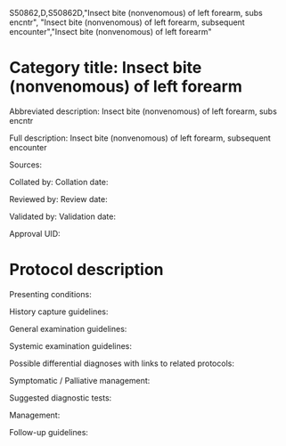 S50862,D,S50862D,"Insect bite (nonvenomous) of left forearm, subs encntr", "Insect bite (nonvenomous) of left forearm, subsequent encounter","Insect bite (nonvenomous) of left forearm"
# Category title: Insect bite (nonvenomous) of left forearm

Abbreviated description: Insect bite (nonvenomous) of left forearm, subs encntr

Full description: Insect bite (nonvenomous) of left forearm, subsequent encounter

Sources:

Collated by:
Collation date:

Reviewed by:
Review date:

Validated by:
Validation date:

Approval UID:

# Protocol description

Presenting conditions:

History capture guidelines:

General examination guidelines:

Systemic examination guidelines:

Possible differential diagnoses with links to related protocols:

Symptomatic / Palliative management:

Suggested diagnostic tests:

Management:

Follow-up guidelines:
